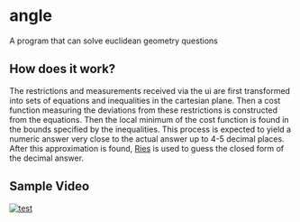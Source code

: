 # angle
A program that can solve euclidean geometry questions
## How does it work?
The restrictions and measurements received via the ui are first transformed into sets of equations and inequalities in the cartesian plane. Then a cost function measuring the deviations from these restrictions is constructed from the equations. Then the local minimum of the cost function is found in the bounds specified by the inequalities. This process is expected to yield a numeric answer very close to the actual answer up to 4-5 decimal places. After this approximation is found, [Ries](http://www.mrob.com/pub/ries/) is used to guess the closed form of the decimal answer.
## Sample Video
[![test](http://img.youtube.com/vi/OOwJQDwlM3U/0.jpg)](http://www.youtube.com/watch?v=OOwJQDwlM3U "9")
